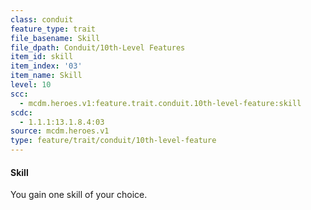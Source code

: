 ```yaml
---
class: conduit
feature_type: trait
file_basename: Skill
file_dpath: Conduit/10th-Level Features
item_id: skill
item_index: '03'
item_name: Skill
level: 10
scc:
  - mcdm.heroes.v1:feature.trait.conduit.10th-level-feature:skill
scdc:
  - 1.1.1:13.1.8.4:03
source: mcdm.heroes.v1
type: feature/trait/conduit/10th-level-feature
---
```


#### Skill

You gain one skill of your choice.
